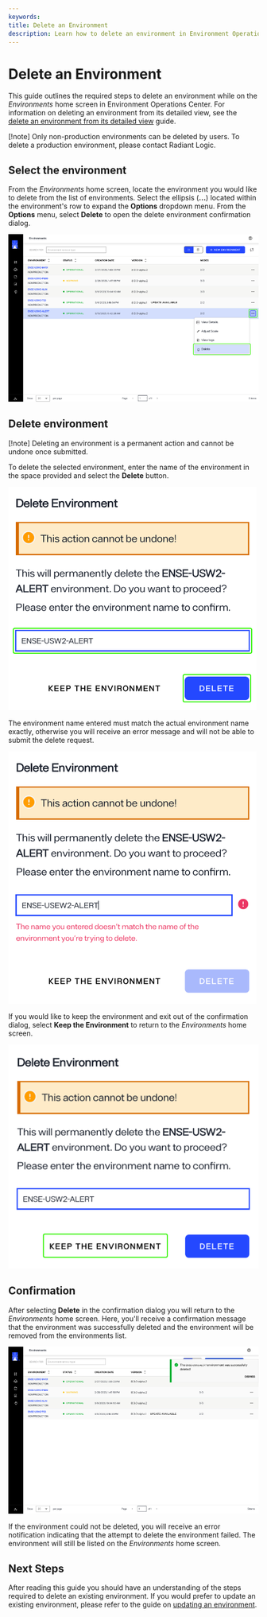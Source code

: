 ```yaml
---
keywords:
title: Delete an Environment
description: Learn how to delete an environment in Environment Operations Center.
---
```

# Delete an Environment

This guide outlines the required steps to delete an environment while on the *Environments* home screen in Environment Operations Center. For information on deleting an environment from its detailed view, see the [delete an environment from its detailed view](../environment-details/delete-environment.md) guide.

[!note] Only non-production environments can be deleted by users. To delete a production environment, please contact Radiant Logic.

## Select the environment

From the *Environments* home screen, locate the environment you would like to delete from the list of environments. Select the ellipsis (**...**) located within the environment's row to expand the **Options** dropdown menu. From the **Options** menu, select **Delete** to open the delete environment confirmation dialog.

![image description](images/option-delete.png)

## Delete environment

[!note] Deleting an environment is a permanent action and cannot be undone once submitted.

To delete the selected environment, enter the name of the environment in the space provided and select the **Delete** button. 

![image description](images/confirm-delete.png)

The environment name entered must match the actual environment name exactly, otherwise you will receive an error message and will not be able to submit the delete request.

![image description](images/spelling-error.png)

If you would like to keep the environment and exit out of the confirmation dialog, select **Keep the Environment** to return to the *Environments* home screen.

![image description](images/keep-env.png)

## Confirmation

After selecting **Delete** in the confirmation dialog you will return to the *Environments* home screen. Here, you'll receive a confirmation message that the environment was successfully deleted and the environment will be removed from the environments list.

![image description](images/delete-success.png)

If the environment could not be deleted, you will receive an error notification indicating that the attempt to delete the environment failed. The environment will still be listed on the *Environments* home screen.

## Next Steps

After reading this guide you should have an understanding of the steps required to delete an existing environment. If you would prefer to update an existing environment, please refer to the guide on [updating an environment](update-an-environment.md).
